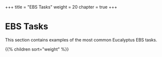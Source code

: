 +++
title = "EBS Tasks"
weight = 20
chapter = true
+++


# EBS Tasks
This section contains examples of the most common Eucalyptus EBS tasks. 



{{% children sort="weight" %}}
